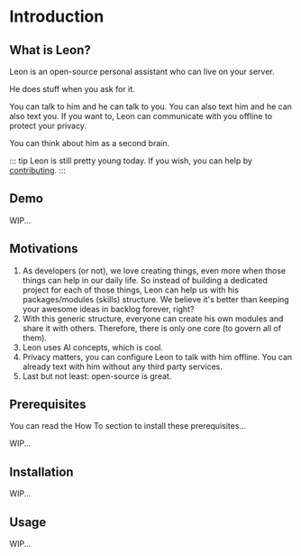# Introduction

## What is Leon?

Leon is an open-source personal assistant who can live on your server.

He does stuff when you ask for it.

You can talk to him and he can talk to you.
You can also text him and he can also text you.
If you want to, Leon can communicate with you offline to protect your privacy.

You can think about him as a second brain.

::: tip
Leon is still pretty young today. If you wish, you can help by [contributing](https://github.com/leon-ai/leon/blob/develop/.github/CONTRIBUTING.md).
:::

## Demo

WIP...

## Motivations

1. As developers (or not), we love creating things, even more when those things can help in our daily life. So instead of building a dedicated project for each of those things, Leon can help us with his packages/modules (skills) structure. We believe it's better than keeping your awesome ideas in backlog forever, right?
2. With this generic structure, everyone can create his own modules and share it with others. Therefore, there is only one core (to govern all of them).
3. Leon uses AI concepts, which is cool.
4. Privacy matters, you can configure Leon to talk with him offline. You can already text with him without any third party services.
5. Last but not least: open-source is great.

## Prerequisites

You can read the How To section to install these prerequisites...

WIP...

## Installation

WIP...

## Usage

WIP...


